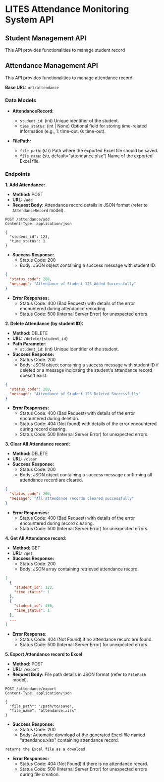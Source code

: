 # LITES Attendance Monitoring System API

## Student Management API

This API provides functionalities to manage student record

## Attendance Management API

This API provides functionalities to manage attendance record.

**Base URL:** `url/attendance`

### Data Models

* **AttendanceRecord:**
    * `student_id`: (int) Unique identifier of the student.
    * `time_status`: (int | None) Optional field for storing time-related information (e.g., 1: time-out, 0: time-out).

* **FilePath:**
    * `file_path`: (str) Path where the exported Excel file should be saved.
    * `file_name`: (str, default="attendance.xlsx") Name of the exported Excel file.



### Endpoints

**1. Add Attendance:**

* **Method:** POST
* **URL:** `/add`
* **Request Body:** Attendance record details in JSON format (refer to `AttendanceRecord` model).

```http
POST /attendance/add
Content-Type: application/json

{
  "student_id": 123,
  "time_status": 1
}
```
* **Success Response:**
    * Status Code: 200
    * Body: JSON object containing a success message with student ID.
  
```json
{
  "status_code": 200,
  "message": "Attendance of Student 123 Added Successfully"
}
```

* **Error Responses:**
    * Status Code: 400 (Bad Request) with details of the error encountered during attendance recording.
    * Status Code: 500 (Internal Server Error) for unexpected errors.

**2. Delete Attendance (by student ID):**

* **Method:** DELETE
* **URL:** `/delete/{student_id}`
* **Path Parameter:**
    * `student_id`: (int) Unique identifier of the student.
* **Success Response:**
    * Status Code: 200
    * Body: JSON object containing a success message with student ID if deleted or a message indicating the student's attendance record doesn't exist.
  
```json
{
  "status_code": 200,
  "message": "Attendance of Student 123 Deleted Successfully"
}
```

* **Error Responses:**
    * Status Code: 400 (Bad Request) with details of the error encountered during deletion.
    * Status Code: 404 (Not found) with details of the error encountered during record clearing.
    * Status Code: 500 (Internal Server Error) for unexpected errors.


**3. Clear All Attendance record:**

* **Method:** DELETE
* **URL:** `/clear`
* **Success Response:**
    * Status Code: 200
    * Body: JSON object containing a success message confirming all attendance record are cleared.

```json
{
  "status_code": 200,
  "message": "All attendance records cleared successfully"
}
```

* **Error Responses:**
    * Status Code: 400 (Bad Request) with details of the error encountered during record clearing.
    * Status Code: 500 (Internal Server Error) for unexpected errors.

**4. Get All Attendance record:**

* **Method:** GET
* **URL:** `/get`
* **Success Response:**
    * Status Code: 200
    * Body: JSON array containing retrieved attendance record.

```json
[
  {
    "student_id": 123,
    "time_status": 1
  },
  {
    "student_id": 456,
    "time_status": 1
  },
  ...
]
```

* **Error Response:**
    * Status Code: 404 (Not Found) if no attendance record are found.
    * Status Code: 500 (Internal Server Error) for unexpected errors.

**5. Export Attendance record to Excel:**

* **Method:** POST
* **URL:** `/export`
* **Request Body:** File path details in JSON format (refer to `FilePath` model).

```http
POST /attendance/export
Content-Type: application/json

{
  "file_path": "/path/to/save",
  "file_name": "attendance.xlsx"
}
```

* **Success Response:**
    * Status Code: 200
    * Body: Automatic download of the generated Excel file named "attendance.xlsx" containing attendance record.

```
returns the Excel file as a download
```

* **Error Responses:**
    * Status Code: 404 (Not Found) if there is no attendance record.
    * Status Code: 500 (Internal Server Error) for unexpected errors during file creation.
